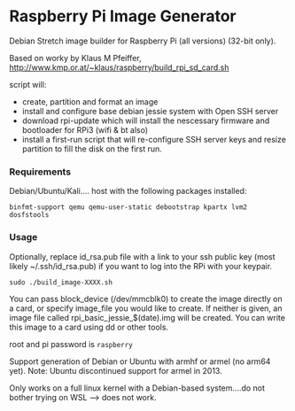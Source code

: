 # Raspberry Pi Image Generator

Debian Stretch image builder for Raspberry Pi (all versions) (32-bit only).

Based on worky by Klaus M Pfeiffer, http://www.kmp.or.at/~klaus/raspberry/build_rpi_sd_card.sh

script will:
  - create, partition and format an image
  - install and configure base debian jessie system with Open SSH server
  - download rpi-update which will install the nescessary firmware and bootloader for RPi3 (wifi & bt also)
  - install a first-run script that will re-configure SSH server keys and resize partition to fill the disk on the first run.

### Requirements

Debian/Ubuntu/Kali.... host with the following packages installed:

```binfmt-support qemu qemu-user-static debootstrap kpartx lvm2 dosfstools```

### Usage

Optionally, replace id_rsa.pub file with a link to your ssh public key (most likely ~/.ssh/id_rsa.pub) if you want to log into the RPi with your keypair.

```sudo ./build_image-XXXX.sh ```

You can pass block_device (/dev/mmcblk0) to create the image directly on a card, or specify image_file you would like to create. If neither is given, an image file called rpi_basic_jessie_$(date).img will be created. You can write this image to a card using dd or other tools.

root and pi password is ```raspberry```

Support generation of Debian or Ubuntu with armhf or armel (no arm64 yet). Note: Ubuntu discontinued support for armel in 2013.

Only works on a full linux kernel with a Debian-based system....do not bother trying on WSL --> does not work.
